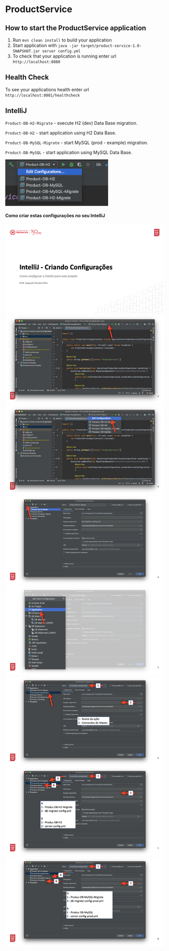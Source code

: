 # ProductService

How to start the ProductService application
---

1. Run `mvn clean install` to build your application
1. Start application with `java -jar target/product-service-1.0-SNAPSHOT.jar server config.yml`
1. To check that your application is running enter url `http://localhost:8080`

Health Check
---

To see your applications health enter url `http://localhost:8081/healthcheck`

IntelliJ
---

`Product-DB-H2-Migrate` - execute H2 (dev) Data Base migration.

`Product-DB-H2` - start application using H2 Data Base.

`Product-DB-MySQL-Migrate` - start MySQL (prod - example) migration.

`Product-DB-MySQL` - start application using MySQL Data Base.

![intelliJ](intellij-scripts.png)

#### Como criar estas configurações no seu IntelliJ

![intelliJ](tutorial/tutorial.001.jpeg)
![intelliJ](tutorial/tutorial.002.jpeg)
![intelliJ](tutorial/tutorial.003.jpeg)
![intelliJ](tutorial/tutorial.004.jpeg)
![intelliJ](tutorial/tutorial.005.jpeg)
![intelliJ](tutorial/tutorial.006.jpeg)
![intelliJ](tutorial/tutorial.007.jpeg)
![intelliJ](tutorial/tutorial.008.jpeg)